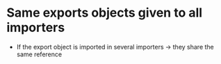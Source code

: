 # Same exports objects given to all importers
* If the export object is imported in several importers -> they share the same reference
